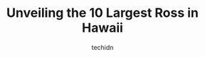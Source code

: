 ---
layout: ampstory
image: https://i0.wp.com/www.depkes.org/wp-content/uploads/2023/06/ross-0-in-hawaii-1685968827.jpeg?resize=640,853
author: techidn
featured: false
description: Discover the impressive array of Ross options in Hawaii, where you can find 10 of the largest Ross establishments in the area. From renowned classics to hidden gems, Hawaii offers a diverse 
title: Unveiling the 10 Largest Ross in Hawaii
cover:
   title: Unveiling the 10 Largest Ross in Hawaii
   subtitle: Rickpate
   background: https://www.depkes.org/wp-content/uploads/2023/06/ross-0-in-hawaii-1685968827.jpeg

pages: 
 - layout: thirds
   top: <h1>#1 Ross Dress for Less</h1>
   bottom: "<p>Treasure Hunters delight. On the corner - 2 levels.Bags, boots, swimwear to electronic gadgets, with jewellery and fragrances thrown in for good measure. Bring your credi</p>"
   background: https://www.depkes.org/wp-content/uploads/2023/06/ross-1-in-hawaii-1685968828.jpeg
   backgroundblur: true
 - layout: thirds
   top: <h1>#2 Ross Dress for Less</h1>
   bottom: "<p>74-5454 Makala Blvd, Kailua-Kona, HI 96740, United States</p>"
   background: https://www.depkes.org/wp-content/uploads/2023/06/ross-2-in-hawaii-1685968828.jpeg
   cta:
      link: https://www.depkes.org/blog/unveiling-the-10-largest-ross-in-hawaii/
      text: Unveiling the 10 Largest Ross in Hawaii
 - layout: thirds
   top: <h1>#3 Ross Dress for Less</h1>
   bottom: "<p>200 E Kamehameha Ave, Kahului, HI 96732, United States</p>"
   background: https://www.depkes.org/wp-content/uploads/2023/06/ross-3-in-hawaii-1685968828.jpeg
   cta:
      link: https://www.depkes.org/blog/unveiling-the-10-largest-ross-in-hawaii/
      text: Unveiling the 10 Largest Ross in Hawaii
 - layout: thirds
   top: <h1>#4 Ross Dress for Less</h1>
   bottom: "<p>307 Makaala St, Hilo, HI 96720, United States</p>"
   background: https://images.unsplash.com/photo-1484589065579-248aad0d8b13?ixlib=rb-4.0.3&ixid=MnwxMjA3fDB8MHxwaG90by1wYWdlfHx8fGVufDB8fHx8&auto=format&fit=crop&w=640&h=853&q=80
   cta:
      link: https://www.depkes.org/blog/unveiling-the-10-largest-ross-in-hawaii/
      text: Unveiling the 10 Largest Ross in Hawaii
 - layout: thirds
   top: <h1>#5 Ross Dress for Less</h1>
   bottom: "<p>1450 Ala Moana Blvd Spc 1043, Honolulu, HI 96814, United States</p>"
   background: https://images.unsplash.com/photo-1615749413727-825b59a857b5?ixlib=rb-4.0.3&ixid=MnwxMjA3fDB8MHxwaG90by1wYWdlfHx8fGVufDB8fHx8&auto=format&fit=crop&w=640&h=853&q=80
   cta:
      link: https://www.depkes.org/blog/unveiling-the-10-largest-ross-in-hawaii/
      text: Unveiling the 10 Largest Ross in Hawaii
 - layout: thirds
   top: <h1>#6 Ross Dress for Less</h1>
   bottom: "<p>500 N Nimitz Hwy Ste A, Honolulu, HI 96817, United States</p>"
   background: https://images.unsplash.com/photo-1567360425618-1594206637d2?ixlib=rb-4.0.3&ixid=MnwxMjA3fDB8MHxwaG90by1wYWdlfHx8fGVufDB8fHx8&auto=format&fit=crop&w=640&h=853&q=80
   cta:
      link: https://www.depkes.org/blog/unveiling-the-10-largest-ross-in-hawaii/
      text: Unveiling the 10 Largest Ross in Hawaii
 - layout: thirds
   top: <h1>#7 Ross Dress for Less</h1>
   bottom: "<p>4450 Kapolei Pkwy, Kapolei, HI 96707, United States</p>"
   background: https://images.unsplash.com/photo-1553949345-eb786bb3f7ba?ixlib=rb-4.0.3&ixid=MnwxMjA3fDB8MHxwaG90by1wYWdlfHx8fGVufDB8fHx8&auto=format&fit=crop&w=640&h=853&q=80
   cta:
      link: https://www.depkes.org/blog/unveiling-the-10-largest-ross-in-hawaii/
      text: Unveiling the 10 Largest Ross in Hawaii
 - layout: thirds
   middle: Continue reading...
   background: https://images.unsplash.com/photo-1496096265110-f83ad7f96608?ixlib=rb-4.0.3&ixid=MnwxMjA3fDB8MHxwaG90by1wYWdlfHx8fGVufDB8fHx8&auto=format&fit=crop&w=640&h=853&q=80
   cta:
      link: https://www.depkes.org/blog/unveiling-the-10-largest-ross-in-hawaii/
      text: Unveiling the 10 Largest Ross in Hawaii
      
---